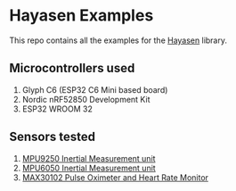 # Hayasen Examples

This repo contains all the examples for the [Hayasen](https://github.com/Vaishnav-Sabari-Girish/Hayasen) library. 

## Microcontrollers used 

1. Glyph C6 (ESP32 C6 Mini based board)
2. Nordic nRF52850 Development Kit
3. ESP32 WROOM 32

## Sensors tested 

1. [MPU9250 Inertial Measurement unit](./MPU9250/mpu9250.md)
2. [MPU6050 Inertial Measurement unit](./MPU6050/mpu6050.md)
3. [MAX30102 Pulse Oximeter and Heart Rate Monitor](./MAX30102/README.md)
